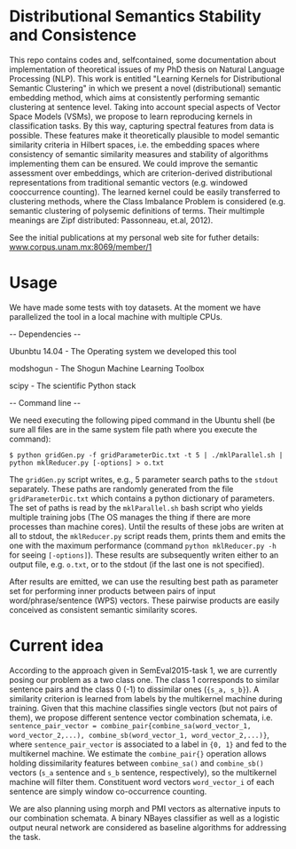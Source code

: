 # Distributional Semantics Stability and Consistence
This repo contains codes and, selfcontained, some documentation about implementation of theoretical issues of my PhD thesis on Natural Language Processing (NLP). This work is entitled "Learning Kernels for Distributional Semantic Clustering" in which we present a novel (distributional) semantic embedding method, which aims at consistently performing semantic clustering at sentence level. Taking into account special aspects of Vector Space Models (VSMs), we propose to learn reproducing kernels in classification tasks. By this way, capturing spectral features from data is possible. These features make it theoretically plausible to model semantic similarity criteria in Hilbert spaces, i.e. the embedding spaces where consistency of semantic similarity measures and stability of algorithms implementing them can be ensured. We could improve the semantic assessment over embeddings, which are criterion-derived distributional representations from traditional semantic vectors (e.g. windowed cooccurrence counting). The learned kernel could be easily transferred to clustering methods, where the Class Imbalance Problem is considered (e.g. semantic clustering of polysemic definitions of terms. Their multimple meanings are Zipf distributed: Passonneau, et.al, 2012).

See the initial publications at my personal web site for futher details: www.corpus.unam.mx:8069/member/1

# Usage

We have made some tests with toy datasets. At the moment we have parallelized the tool in a local machine with multiple CPUs. 

-- Dependencies --

Ubunbtu 14.04 - The Operating system we developed this tool

modshogun - The Shogun Machine Learning Toolbox

scipy - The scientific Python stack

-- Command line --

We need executing the following piped command in the Ubuntu shell (be sure all files are in the same system file path where you execute the command):

`$ python gridGen.py -f gridParameterDic.txt -t 5 | ./mklParallel.sh | python mklReducer.py [-options] > o.txt`

The `gridGen.py` script writes, e.g., 5 parameter search paths to the `stdout` separately. These paths are randomly generated from the  file `gridParameterDic.txt` which contains a python dictionary of parameters. The set of paths is read by the `mklParallel.sh` bash script who yields multiple training jobs (The OS manages the thing if there are more processes than machine cores). Until the results of these jobs are writen at all to stdout, the `mklReducer.py` script reads them, prints them and emits the one with the maximum performance (command `python mklReducer.py -h` for seeing `[-options]`). These results are subsequently writen either to an output file, e.g. `o.txt`, or to the stdout (if the last one is not specified).

After results are emitted, we can use the resulting best path as parameter set for performing inner products between pairs of input word/phrase/sentence (WPS) vectors. These pairwise products are easily conceived as consistent semantic similarity scores.

# Current idea

According to the approach given in SemEval2015-task 1, we are currently posing our problem as a two class one. The class 1 corresponds to similar sentence pairs and the class 0 (-1) to dissimilar ones (`{s_a, s_b}`). A similarity criterion is learned from labels by the multikernel machine during training. Given that this machine classifies single vectors (but not pairs of them), we propose different sentence vector combination schemata, i.e. `sentence_pair_vector = combine_pair{combine_sa(word_vector_1, word_vector_2,...), combine_sb(word_vector_1, word_vector_2,...)}`, where `sentence_pair_vector` is associated to a label in `{0, 1}` and fed to the multikernel machine. We estimate the `combine_pair{}` operation allows holding dissimilarity features between `combine_sa()` and `combine_sb()` vectors (`s_a` sentence and `s_b` sentence, respectively), so the multikernel machine will filter them. Constituent word vectors `word_vector_i` of each sentence are simply window co-occurrence counting.

We are also planning using morph and PMI vectors as alternative inputs to our combination schemata. A binary NBayes classifier as well as a logistic output neural network are considered as baseline algorithms for addressing the task. 
